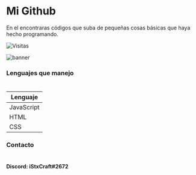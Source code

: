 #               Mi Github

En el encontraras códigos que suba de pequeñas cosas básicas que haya hecho programando. 

![Visitas](https://visitor-badge.glitch.me/badge?page_id=iStxCraft04.visitor-badge)                                  

![banner](https://i.imgur.com/kjRgLjh.jpg)

###            Lenguajes que manejo
#

Lenguaje         |
-----------------|
JavaScript       |
HTML             |
CSS              |  
                                                
###            Contacto
#

**Discord: iStxCraft#2672**

# 

